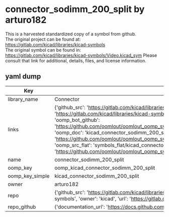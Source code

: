 # connector_sodimm_200_split by arturo182  
This is a harvested standardized copy of a symbol from github.  
The original project can be found at:  
https://gitlab.com/kicad/libraries/kicad-symbols  
The original symbol can be found in:
https://gitlab.com/kicad/libraries/kicad-symbols/Video.kicad_sym
Please consult that link for additional, details, files, and license information.  
## yaml dump  
| Key | Value |  
| --- | --- |  
| library_name | Connector |  
| links | {'github_src': 'https://gitlab.com/kicad/libraries/kicad-symbols/Video.kicad_sym', 'github_src_repo': 'https://gitlab.com/kicad/libraries/kicad-symbols', 'oomp_bot': 'kicad_connector_sodimm_200_split/working', 'oomp_bot_github': 'https://github.com/oomlout/oomlout_oomp_symbol_bot/tree/main/kicad_connector_sodimm_200_split/working', 'oomp_doc': 'kicad_connector_sodimm_200_split/working', 'oomp_doc_github': 'https://github.com/oomlout/oomlout_oomp_symbol_doc/tree/main/kicad_connector_sodimm_200_split/working', 'oomp_src_flat': 'symbols_flat/kicad_connector_sodimm_200_split/working', 'oomp_src_flat_github': 'https://github.com/oomlout/oomlout_oomp_symbol_src/tree/main/kicad_connector_sodimm_200_split/working'} |  
| name | connector_sodimm_200_split |  
| oomp_key | oomp_kicad_connector_sodimm_200_split |  
| oomp_key_simple | kicad_connector_sodimm_200_split |  
| owner | arturo182 |  
| repo | {'github_src': 'https://gitlab.com/kicad/libraries/kicad-symbols/Video.kicad_sym', 'name': 'libraries/kicad-symbols', 'owner': 'kicad', 'url': 'https://gitlab.com/kicad/libraries/kicad-symbols'} |  
| repo_github | {'documentation_url': 'https://docs.github.com/rest/repos/repos#get-a-repository', 'message': 'Not Found'} |  

